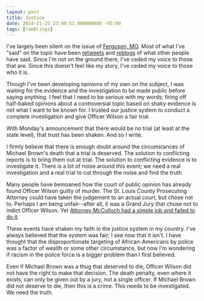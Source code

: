 ```yaml
---
layout: post
title: Justice
date: 2014-11-25 23:40:51.000000000 -05:00
tags: [ramblings]
---
```

I've largely been silent on the issue of [Ferguson, MO][fergus]. Most of what I've "said" on the topic have been [retweets][oet] and [reblogs][pam] of what other people have said. Since I'm not on the ground there, I've ceded my voice to those that are. Since this doesn't feel like my story, I've ceded my voice to those who it is.

Though I've been developing opinions of my own on the subject, I was waiting for the evidence and the investigation to be made public before saying anything. I feel that I need to be serious with my words; firing off half-baked opinions about a controversial topic based on shaky evidence is not what I want to be known for. I trusted our justice system to conduct a complete investigation and give Officer Wilson a fair trial.

With Monday's announcement that there would be no trial (at least at the state level), that trust has been shaken. And so I write.

I firmly believe that there is enough doubt around the circumstances of Michael Brown's death that a trial is deserved. The solution to conflicting reports is to bring them out at trial. The solution to conflicting evidence is to investigate it. There is a lot of noise around this event; we need a real investigation and a real trial to cut through the noise and find the truth.

Many people have bemoaned how the court of public opinion has already found Officer Wilson guilty of murder. The St. Louis County Prosecuting Attorney could have taken the judgement to an actual court, but chose not to. Perhaps I am being unfair--after all, it was a Grand Jury that chose not to indict Officer Wilson. Yet [Attorney McCulloch had a simple job and failed to do it][reddit].

These events have shaken my faith in the justice system in my country. I've always believed that the system was fair; I see now that it isn't. I have thought that the disproportionate targeting of African-Americans by police was a factor of wealth or some other circumstance, but now I'm wondering if racism in the police force is a bigger problem than I first believed.

Even if Michael Brown was a thug that deserved to die, Officer Wilson did not have the right to make that decision. The death penalty, even where it exists, can only be given out by a jury, not a single officer. If Michael Brown did not deserve to die, then this is a crime. This needs to be investigated. We need the truth.

[fergus]: http://www.vox.com/michael-brown-shooting-ferguson-mo
[oet]: http://twitter.com/oddevan
[pam]: http://paperairplanemob.tumblr.com
[reddit]: https://twitter.com/topcity/status/537199755881758720
